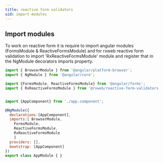 ```yaml
---
title: reactive form validators
uid: import-modules
---
```

## Import modules
To work on reactive form it is require to import angular modules (FormsModule & ReactiveFormsModule) and for rxweb reactive form validation to import 'RxReactiveFormsModule' module and register that in the NgModule decorators  imports property.
```js
import { BrowserModule } from '@angular/platform-browser';
import { NgModule } from '@angular/core';

import {FormsModule, ReactiveFormsModule} from '@angular/forms'; 
import { RxReactiveFormsModule } from '@rxweb/reactive-form-validators';


import {AppComponent} from './app.component';

@NgModule({
  declarations:[AppComponent],
  imports:[ BrowserModule, 
	FormsModule,
	ReactiveFormsModule, 
	RxReactiveFormsModule
	] 
  providers: [], 
  bootstrap: [AppComponent]
})
export class AppModule { }
```
